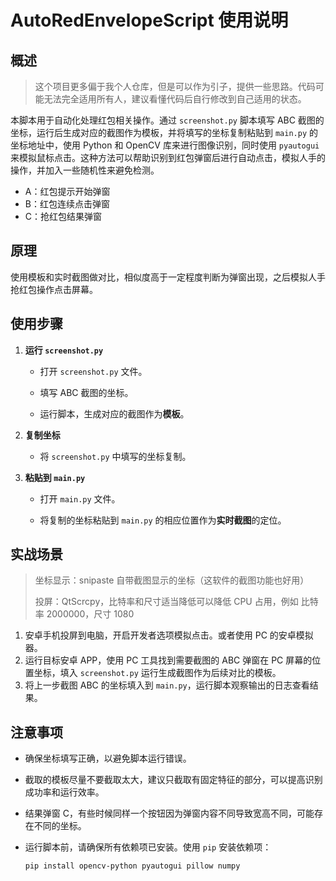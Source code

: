 # AutoRedEnvelopeScript 使用说明

## 概述
> 这个项目更多偏于我个人仓库，但是可以作为引子，提供一些思路。代码可能无法完全适用所有人，建议看懂代码后自行修改到自己适用的状态。

本脚本用于自动化处理红包相关操作。通过 `screenshot.py` 脚本填写 ABC 截图的坐标，运行后生成对应的截图作为模板，并将填写的坐标复制粘贴到 `main.py` 的坐标地址中，使用 Python 和 OpenCV 库来进行图像识别，同时使用 `pyautogui` 来模拟鼠标点击。这种方法可以帮助识别到红包弹窗后进行自动点击，模拟人手的操作，并加入一些随机性来避免检测。

- A：红包提示开始弹窗
- B：红包连续点击弹窗
- C：抢红包结果弹窗

## 原理

使用模板和实时截图做对比，相似度高于一定程度判断为弹窗出现，之后模拟人手抢红包操作点击屏幕。


## 使用步骤

1. **运行 `screenshot.py`**

     - 打开 `screenshot.py` 文件。

     - 填写 ABC 截图的坐标。

     - 运行脚本，生成对应的截图作为**模板**。

2. **复制坐标**
     - 将 `screenshot.py` 中填写的坐标复制。

3. **粘贴到 `main.py`**

     - 打开 `main.py` 文件。

     - 将复制的坐标粘贴到 `main.py` 的相应位置作为**实时截图**的定位。

## 实战场景

> 坐标显示：snipaste 自带截图显示的坐标（这软件的截图功能也好用）
>
> 投屏：QtScrcpy，比特率和尺寸适当降低可以降低 CPU 占用，例如 比特率 2000000，尺寸 1080

1. 安卓手机投屏到电脑，开启开发者选项模拟点击。或者使用 PC 的安卓模拟器。
2. 运行目标安卓 APP，使用 PC 工具找到需要截图的 ABC 弹窗在 PC 屏幕的位置坐标，填入 `screenshot.py` 运行生成截图作为后续对比的模板。
3. 将上一步截图 ABC 的坐标填入到 `main.py`，运行脚本观察输出的日志查看结果。

## 注意事项
- 确保坐标填写正确，以避免脚本运行错误。

- 截取的模板尽量不要截取太大，建议只截取有固定特征的部分，可以提高识别成功率和运行效率。

- 结果弹窗 C，有些时候同样一个按钮因为弹窗内容不同导致宽高不同，可能存在不同的坐标。

- 运行脚本前，请确保所有依赖项已安装。使用 `pip` 安装依赖项：
  ```bash
  pip install opencv-python pyautogui pillow numpy
  ```